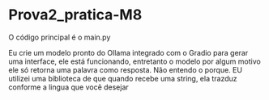 # Prova2_pratica-M8

O código principal é o main.py

Eu crie um modelo pronto do Ollama integrado com o Gradio para gerar uma interface, ele está funcionando, entretanto o modelo por algum motivo ele só retorna uma palavra como resposta. Não entendo o porque. EU utilizei uma biblioteca de que quando recebe uma string, ela trazduz conforme a lingua que você desejar